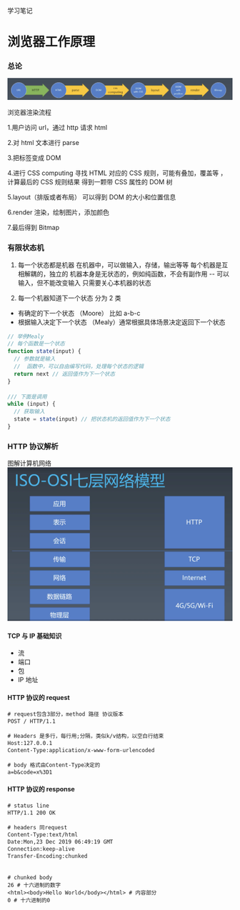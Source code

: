 学习笔记

# 浏览器工作原理

### 总论

![](./browswer1.png)

浏览器渲染流程

1.用户访问 url，通过 http 请求 html

2.对 html 文本进行 parse

3.把标签变成 DOM

4.进行 CSS computing
寻找 HTML 对应的 CSS 规则，可能有叠加，覆盖等 ，计算最后的 CSS 规则结果
得到一颗带 CSS 属性的 DOM 树

5.layout（排版或者布局）
可以得到 DOM 的大小和位置信息

6.render
渲染，绘制图片，添加颜色

7.最后得到 Bitmap

### 有限状态机

1. 每一个状态都是机器
   在机器中，可以做输入，存储，输出等等
   每个机器是互相解耦的，独立的
   机器本身是无状态的，例如纯函数，不会有副作用 -- 可以输入，但不能改变输入
   只需要关心本机器的状态

2. 每一个机器知道下一个状态
   分为 2 类

- 有确定的下一个状态 （Moore） 比如 a-b-c
- 根据输入决定下一个状态 （Mealy）通常根据具体场景决定返回下一个状态

```js
// 举例Mealy
// 每个函数是一个状态
function state(input) {
  // 参数就是输入
  //  函数中，可以自由编写代码，处理每个状态的逻辑
  return next // 返回值作为下一个状态
}

/// 下面是调用
while (input) {
  // 获取输入
  state = state(input) // 把状态机的返回值作为下一个状态
}
```

### HTTP 协议解析

图解计算机网络
![](./ISO_OSI.png)

#### TCP 与 IP 基础知识

- 流
- 端口
- 包
- IP 地址

#### HTTP 协议的 request

```
# request包含3部分，method 路径 协议版本
POST / HTTP/1.1

# Headers 是多行，每行用;分隔，类似k/v结构，以空白行结束
Host:127.0.0.1
Content-Type:application/x-www-form-urlencoded

# body 格式由Content-Type决定的
a=b&code=x%3D1
```

#### HTTP 协议的 response

```
# status line
HTTP/1.1 200 OK

# headers 同request
Content-Type:text/html
Date:Mon,23 Dec 2019 06:49:19 GMT
Connection:keep-alive
Transfer-Encoding:chunked


# chunked body
26 # 十六进制的数字
<html><body>Hello World</body></html> # 内容部分
0 # 十六进制的0
```
